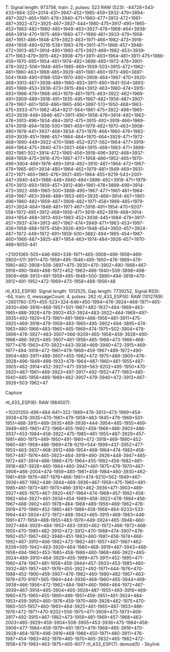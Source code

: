 


T: Signal length: 973756, train: 2, pulses: 523
RAW (523): -44728+543-433+664-320+2014-431+3947-452+1985-459+3932-479+3894-497+3921-465+1961-478+3940-471+1960-477+3913-472+1961-487+3922-472+3925-467+3937-444+1980-475+3917-495+1965-453+1963-482+1980-485+1949-463+3927-478+1968-464+3938-468+3914-470+1975-469+1960-477+1986-461+3933-479+1958-487+1951-486+1948-479+3923-463+1971-466+1982-473+3916-494+1958-480+9216-538+1983-476+3911-471+1966-457+3948-472+3913-467+3914-490+1960-475+3921-469+1982-453+3939-471+1963-479+3915-482+3908-475+3911-493+1964-481+3911-475+1986-459+1970-485+1954-461+1974-492+3898-485+1972-476+3901-478+3922-506+1948-465+1985-469+1939-503+3915-472+1962-481+1960-463+1968-485+3929-461+1981-460+1973-490+3897-504+1946-490+9188-559+1970-490+3908-464+1987-470+3920-468+3913-467+3938-466+1960-493+3911-490+1941-504+3893-495+1969-453+3936-473+3915-494+3912-463+1960-474+3915-493+1966-479+1968-463+1979-461+1975-463+3922-462+1969-491+3909-489+3918-491+1935-495+1967-482+1956-487+3907-479+1967-461+1959-486+1965-490+3897-513+1950-468+1963-475+3933-471+1962-454+9217-564+1961-475+3922-496+1965-453+3939-448+3946-467+3911-490+1958-476+3914-492+1962-476+3913-496+1934-484+3912-475+3915-492+3919-466+1969-474+3919-494+1936-500+1961-459+1979-482+1970-463+3908-490+1976-441+3937-468+3934-473+1976-468+1960-476+1982-459+3939-451+1986-457+1964-484+1970-464+3929-471+1972-468+1990-449+3922-470+1986-452+9217-562+1964-477+3919-466+1964-475+3940-473+3921-468+3915-468+1983-471+3898-492+1961-502+3914-472+1965-456+3918-496+3912-468+3937-468+1959-475+3916-470+1987-477+1958-486+1952-465+1970-496+3904-468+1976-469+3914-492+3910-487+1964-472+1967-479+1965-461+3934-480+1964-462+1979-481+1949-469+3931-472+1971-465+1965-476+3921-495+1964-455+9219-543+2001-447+3940-443+1986-448+3940-494+3896-492+3918-471+1979-470+3913-493+1959-457+3912-496+1961-478+3899-499+3914-473+3922-468+1965-500+3888-495+1967-477+1961-461+1984-458+1967-463+3946-488+1953-465+3935-466+3914-467+1961-496+1960-482+1959-487+3906-482+1971-458+1969-485+1979-457+3924-484+1948-481+1971-467+3918-491+1954-470+9207-558+1972-495+3912-468+1956-471+3919-492+3919-468+3914-494+1954-468+3913-493+1983-452+3938-445+1984-479+3917-457+3937-474+3913-467+1967-474+3949-471+1963-453+1997-456+1958-488+1975-458+3926-493+1948-454+3950-457+3924-487+1972-449+1972-491+1959-500+3882-494+1965-454+1987-460+1966-487+3925-487+1954-463+1974-484+3926-457+1970-488+9055-441

+21001065-505+446-660+336-1971+465-3908+496-1958+469-3900+511-3911+470-1958+495-1946+495-1950+476-1969+479-1980+462-3908+508-3897+475-3930+470-3902+490-1968+467-3916+490-1946+498-1972+452-1963+486-1940+509-3898+498-3909+468-3913+491-1959+495-1948+500-3890+494-3918+470-3912+491-1952+472-1969+473-1958+488-1956+48

rtl_433_ESP(6): Signal length: 1012525, Gap length: 7739252, Signal RSSI: -64, train: 0, messageCount: 4, pulses: 262
rtl_433_ESP(6): RAW (1012769): +2801760-370+455-523+324-646+450-1994+476-3924+468-1971+465-3930+496-3916+468-1957+501-1967+482-1937+484-1969+463-1965+488-3926+479-3903+453-3924+483-3922+464-1969+497-3935+492-1929+473-1961+481-1969+486-1956+481-3911+475-3925+469-3918+479-1959+483-1965+495-3902+494-3895+474-1963+480-1966+483-1960+465-1969+474-1975+502-3904+479-3896+478-3927+483-3907+566-9209+465-1958+459-3928+490-1966+486-3925+485-3907+461-1958+485-1966+473-1966+468-1977+476-1963+470-3922+443-3936+469-3940+472-3915+469-1977+494-3918+472-1961+479-1968+459-1967+489-1972+490-3904+480-3911+486-3907+455-1982+472-1975+489-3905+476-3928+496-1949+498-1933+478-1964+487-1960+481-1955+487-3905+482-3914+452-3927+471-3939+563-9202+495-1950+470-3920+467-1961+469-3923+497-3917+492-1952+477-1963+485-1940+485-1956+489-1969+462-3907+479-3940+472-3913+467-3926+503-1962+47

Capture

rtl_433_ESP(6): RAW (984507): 

+10201350-496+484-641+322-1989+478-3913+473-1969+454-3938+478-3935+470-1961+479-1958+483-1945+479-1969+501-1951+468-3915+469-3935+469-3936+444-3954+465-1955+469-3949+465-1961+472-1966+455-1992+459-1966+486-3903+486-3937+453-1984+458-3922+475-1985+461-1955+487-3929+457-1981+460-1975+489-1950+491-1960+472-3918+469-1990+452-1960+481-1958+486-1969+478-9210+544-1999+437-3952+477-1953+463-3937+468-3912+498-1954+468-1964+474-1983+458-1957+487-1976+465-3923+464-3919+490-3926+448-3947+465-1972+467-3914+466-1986+475-1964+455-1992+456-1982+461-3918+487-3928+460-1964+460-3947+461-1975+479-1970+467-3906+466-2004+474-1959+480-1961+458-1984+460-3930+462-1981+459-1976+487-1976+466-1961+474-9210+562-1949+467-3936+467-1982+446-3944+469-3936+467-1958+475-1960+481-1985+461-1973+481-1970+466-3910+462-3936+471-3903+489-3927+465-1975+467-3920+467-1984+474-1968+457-1992+458-1982+464-3927+461-3934+454-1989+458-3922+478-1984+456-1967+486-3902+461-1978+484-1968+489-1956+469-1962+476-3919+470-1990+452-1985+461-1988+458-1968+464-9233+533-1994+441-3934+472-1972+468-3943+465-3915+468-1983+446-1991+477-1958+488-1955+483-1976+449-3924+465-3948+460-3927+464-3929+484-1953+483-3930+462-1972+466-1972+468-1955+470-1985+482-3910+472-3912+470-1988+474-3907+476-1992+457-1967+462-3946+451-1983+460-1981+458-1974+466-1992+467-3910+466-1982+473-1962+481-1957+487-1967+462-9206+595-1942+463-3929+464-1980+468-3919+467-3943+466-1958+494-1963+453-1985+458-1986+480-1968+466-3922+465-3924+489-3910+464-3929+455-1999+471-3911+452-1995+471-1960+474-1967+481-1958+459-3944+457-3933+453-1985+460-3932+481-1957+487-1976+455-3922+492-1971+444-1976+470-1988+452-1990+459-3907+476-1982+460-1980+482-1967+463-1976+470-9197+565-1994+444-3936+468-1960+465-3944+468-3938+466-1956+472-1962+484-1981+460-1966+464-1972+467-3939+467-3914+495-3904+465-3928+487-1955+493-3919+469-1960+475-1965+455-1990+486-1951+459-3951+461-3924+484-1953+459-3950+460-1976+459-1970+469-3928+462-1975+470-1960+501-1957+460-1993+464-3925+461-1965+487-1953+486-1976+472-1971+470-9202+558-1975+471-3909+473-1973+469-3917+492-3915+467-1982+473-1959+481-1969+457-1968+463-2003+465-3929+459-3904+508-3905+453-3936+475-1984+458-3906+477-1984+459-1979+461-1973+479-1968+465-3916+470-3928+464-1976+496-3916+468-1986+450-1971+480-3911+476-1987+454-1983+462-1976+465-1970+465-3932+465-1982+472-1958+479-1983+463-1975+465-9077
rtl_433_ESP(7): demod(5) - Skylink